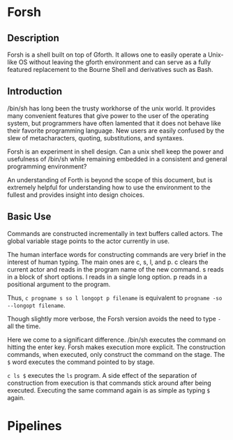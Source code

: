 # Forsh

## Description

Forsh is a shell built on top of Gforth. It allows one to easily operate a Unix-like OS without leaving the gforth environment and can serve as a fully featured replacement to the Bourne Shell and derivatives such as Bash.

## Introduction

/bin/sh has long been the trusty workhorse of the unix world. It provides many convenient features that give power to the user of the operating system, but programmers have often lamented that it does not behave like their favorite programming language. New users are easily confused by the slew of metacharacters, quoting, substitutions, and syntaxes.

Forsh is an experiment in shell design. Can a unix shell keep the power and usefulness of /bin/sh while remaining embedded in a consistent and general programming environment?

An understanding of Forth is beyond the scope of this document, but is extremely helpful for understanding how to use the environment to the fullest and provides insight into design choices.

## Basic Use

Commands are constructed incrementally in text buffers called actors. The global variable stage points to the actor currently in use.

The human interface words for constructing commands are very brief in the interest of human typing. The main ones are c, s, l, and p. c clears the current actor and reads in the program name of the new command. s reads in a block of short options. l reads in a single long option. p reads in a positional argument to the program.

Thus, `c progname s so l longopt p filename` is equivalent to `progname -so --longopt filename`.

Though slightly more verbose, the Forsh version avoids the need to type `-` all the time.

Here we come to a significant difference. /bin/sh executes the command on hitting the enter key. Forsh makes execution more explicit. The construction commands, when executed, only construct the command on the stage. The `$` word executes the command pointed to by stage.

`c ls $` executes the `ls` program. A side effect of the separation of construction from execution is that commands stick around after being executed. Executing the same command again is as simple as typing `$` again.

# Pipelines
